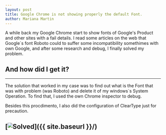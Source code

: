 ```yaml
---
layout: post
title: Google Chrome is not showing properly the default Font.
author: Mariana Martin
---
```


A while back my Google Chrome start to show fonts of Google's Product and other sites with a fail details.
I read some articles on the web that Google´s font  Roboto could to suffer some incompatibility somethimes with own Google, and after some research and debug, I finally solved my problem.


## And how did I get it?
-----

The solution that worked in my case was to find out what is the Font that was with problem (was Roboto) and delete it of my windows´s System Operation.
To find that, I used the own Chrome inspector to debug.

Besides this procdimento, I also did the configuration of ClearType just for precaution.

[<img src="{{ site.baseurl }}/images/Google_Roboto.jpg" alt="Solved"/>]({{ site.baseurl }}/)
-----
